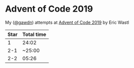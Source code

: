 # Advent of Code 2019
My ([@gawdn](gawdn.com)) attempts at [Advent of Code 2019](https://adventofcode.com/2019/
) by Eric Wastl

| Star | Total time |
| -- | -- |
| 1 | 24:02 |
| 2-1 | ~25:00 |
| 2-2 | 05:26 |
